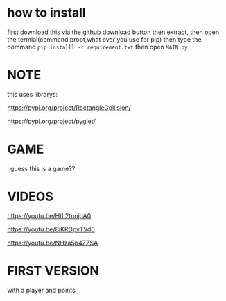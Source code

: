 # how to install

first download this via the github download button
then extract, then open the termial(command propt,what ever you use for pip)
then type the command  ```pip installl -r requirement.txt```
then open ```MAIN.py```

# NOTE
this uses librarys:

https://pypi.org/project/RectangleCollision/

https://pypi.org/project/pyglet/

# GAME
 i guess this is a game??

# VIDEOS

https://youtu.be/HtL2tnnjoA0

https://youtu.be/8iKRDpvTVd0

https://youtu.be/NHza5p4ZZSA

# FIRST VERSION

with a player and points
